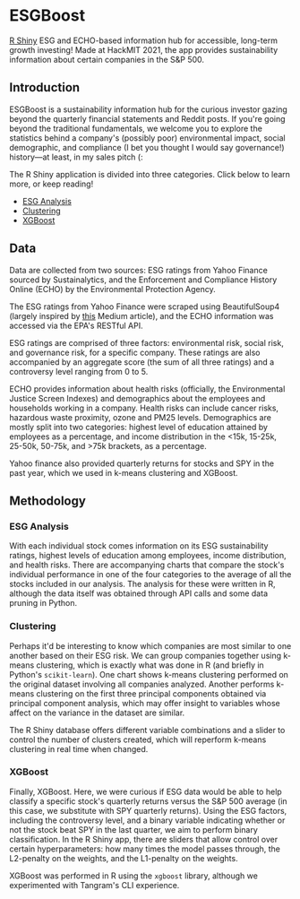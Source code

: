 # ESGBoost

[R Shiny](https://superbia-vice.shinyapps.io/ESGBoost/) ESG and ECHO-based information hub for accessible, long-term growth investing! Made at HackMIT 2021, the app provides sustainability information about certain companies in the S&P 500.

## Introduction

ESGBoost is a sustainability information hub for the curious investor gazing beyond the quarterly financial statements and Reddit posts. If you're going beyond the traditional fundamentals, we welcome you to explore the statistics behind a company's (possibly poor) environmental impact, social demographic, and compliance (I bet you thought I would say governance!) history&mdash;at least, in my sales pitch (:

The R Shiny application is divided into three categories. Click below to learn more, or keep reading!

- [ESG Analysis](#ESG-Analysis)
- [Clustering](#Clustering)
- [XGBoost](#XGBoost)

## Data

Data are collected from two sources: ESG ratings from Yahoo Finance sourced by Sustainalytics, and the Enforcement and Compliance History Online (ECHO) by the Environmental Protection Agency. 

The ESG ratings from Yahoo Finance were scraped using BeautifulSoup4 (largely inspired by [this](https://curt-beck1254.medium.com/scrapping-financial-esg-data-with-python-99d171a12c51) Medium article), and the ECHO information was accessed via the EPA's RESTful API.

ESG ratings are comprised of three factors: environmental risk, social risk, and governance risk, for a specific company. These ratings are also accompanied by an aggregate score (the sum of all three ratings) and a controversy level ranging from 0 to 5. 

ECHO provides information about health risks (officially, the Environmental Justice Screen Indexes) and demographics about the employees and households working in a company. Health risks can include cancer risks, hazardous waste proximity, ozone and PM25 levels. Demographics are mostly split into two categories: highest level of education attained by employees as a percentage, and income distribution in the <15k, 15-25k, 25-50k, 50-75k, and >75k brackets, as a percentage.

Yahoo finance also provided quarterly returns for stocks and SPY in the past year, which we used in k-means clustering and XGBoost.

## Methodology

### ESG Analysis

With each individual stock comes information on its ESG sustainability ratings, highest levels of education among employees, income distribution, and health risks. There are accompanying charts that compare the stock's individual performance in one of the four categories to the average of all the stocks included in our analysis. The analysis for these were written in R, although the data itself was obtained through API calls and some data pruning in Python.

### Clustering

Perhaps it'd be interesting to know which companies are most similar to one another based on their ESG risk. We can group companies together using k-means clustering, which is exactly what was done in R (and briefly in Python's `scikit-learn`). One chart shows k-means clustering performed on the original dataset involving all companies analyzed. Another performs k-means clustering on the first three principal components obtained via principal component analysis, which may offer insight to variables whose affect on the variance in the dataset are similar.

The R Shiny database offers different variable combinations and a slider to control the number of clusters created, which will reperform k-means clustering in real time when changed.

### XGBoost

Finally, XGBoost. Here, we were curious if ESG data would be able to help classify a specific stock's quarterly returns versus the S&P 500 average (in this case, we substitute with SPY quarterly returns). Using the ESG factors, including the controversy level, and a binary variable indicating whether or not the stock beat SPY in the last quarter, we aim to perform binary classification. In the R Shiny app, there are sliders that allow control over certain hyperparameters: how many times the model passes through, the L2-penalty on the weights, and the L1-penalty on the weights.

XGBoost was performed in R using the `xgboost` library, although we experimented with Tangram's CLI experience.
